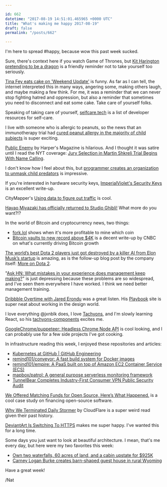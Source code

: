 ```yaml
---

id: 662
datetime: "2017-08-19 14:51:01.465965 +0000 UTC"
title: "What's making me happy 2017-08-19"
draft: false
permalink: "/posts/662"

---
```


I'm here to spread #happy, because wow this past week sucked.

Sure, there's context here if you watch Game of Thrones, but [Kit Harington pretending to be a dragon](https://www.buzzfeed.com/kimberleydadds/emilia-clarke-shared-a-hilarious-behind-the-scenes-video-of) is a friendly reminder not to take yourself too seriously.

[Tina Fey eats cake on 'Weekend Update'](http://www.nbcnews.com/pop-culture/tv/tina-fey-snl-uva-alum-urges-protesting-cake-weekend-update-n793786?cid=sm_npd_nn_tw_ma) is funny. As far as I can tell, the internet interpreted this in many ways, angering some, making others laugh, and maybe making a few think. For me, it was a reminder that we can never stop fighting hatred and oppression, but also a reminder that sometimes you need to disconnect and eat some cake. Take care of yourself folks.

Speaking of taking care of yourself, [selfcare.tech](http://selfcare.tech/) is a list of developer resources for self-care.

I live with someone who is allergic to peanuts, so the news that an immunotherapy trial had [cured peanut allergy in the majority of child subjects](https://www.theguardian.com/australia-news/2017/aug/17/peanut-allergy-cured-in-majority-of-children-in-immunotherapy-trial?CMP=twt_gu) is super exciting.

[Public Enemy](https://harpers.org/archive/2017/09/public-enemy/) by Harper's Magazine is hilarious. And I thought it was satire until I read the NYT coverage: [Jury Selection in Martin Shkreli Trial Begins With Name Calling](https://www.nytimes.com/2017/06/26/business/dealbook/martin-shkreli-trial-jury-selection.html).

I don't know how I feel about this, but [programmer creates an organization to unmask child predators](http://money.cnn.com/2017/08/14/technology/business/innocent-lives-foundation-hackers-child-predators/index.html) is impressive.

If you're interested in hardware security keys, [ImperialViolet's Security Keys](https://www.imperialviolet.org/2017/08/13/securitykeys.html) is an excellent write-up.

CityMapper's [Using data to figure out traffic](https://medium.com/citymapper/using-data-to-figure-out-traffic-d6b1262589?source=ifttt--------------1) is cool.

[Hayao Miyazaki has officially returned to Studio Ghibli!](https://i-d.vice.com/en_au/article/zmmxmy/hayao-miyazaki-has-officially-returned-to-studio-ghibli) What more do you want?!?

In the world of Bitcoin and cryptocurrency news, two things:

 - [fork.lol](http://fork.lol) shows when it's more profitable to mine which coin
 - [Bitcoin vaults to new record above $4K](https://www.cnbc.com/2017/08/12/bitcoin-vaults-to-new-record-above-4k-boosted-by-japan-and-multiplying-its-value-fourfold.html) is a decent write-up by CNBC on what's currently driving Bitcoin growth

[The world’s best Dota 2 players just got destroyed by a killer AI from Elon Musk’s startup](https://www.theverge.com/2017/8/11/16137388/dota-2-dendi-open-ai-elon-musk) is amazing, as is the follow-up blog post by the company itself: [More on Dota 2](https://blog.openai.com/more-on-dota-2/).

"[Ask HN: What mistakes in your experience does management keep making?](https://news.ycombinator.com/item?id=15033156)" is just depressing because these problems are so widespread, and I've seen them everywhere I have worked. I think we need better management training.

[Dribbble Overtime with Jared Erondu](https://dribbble.com/overtime/2017/07/25/episode-18-jared-erondu) was a great listen. His [Playbook](https://askplaybook.com/) site is super neat about working in the design world.

I love everything @jxnblk does, I love [Tachyons](http://tachyons.io/), and I'm slowly learning React, so his [tachyons-components](https://github.com/jxnblk/tachyons-components) excites me.

[GoogleChrome/puppeteer: Headless Chrome Node API](https://github.com/GoogleChrome/puppeteer) is cool looking, and I can probably use for a few side projects I've got cooking.

In infrastructure reading this week, I enjoyed these repositories and articles:

 - [Kubernetes at GitHub | GitHub Engineering](https://githubengineering.com/kubernetes-at-github/)
 - [remind101/conveyor: A fast build system for Docker images](https://github.com/remind101/conveyor)
 - [remind101/empire: A PaaS built on top of Amazon EC2 Container Service (ECS)](https://github.com/remind101/empire)
 - [mapbox/patrol: A general purpose serverless monitoring framework](https://github.com/mapbox/patrol)
 - [TunnelBear Completes Industry-First Consumer VPN Public Security Audit](https://www.tunnelbear.com/blog/tunnelbear_public_security_audit/)

[We Offered Matching Funds for Open Source, Here’s What Happened.](https://medium.com/open-collective/matching-funds-for-open-source-9653a81f8dcb?source=ifttt--------------1) is a cool case study on financing open-source software.

[Why We Terminated Daily Stormer](https://blog.cloudflare.com/why-we-terminated-daily-stormer/) by CloudFlare is a super weird read given their past history.

[DeviantArt Is Switching To HTTPS](https://www.deviantart.com/journal/DeviantArt-Is-Switching-To-HTTPS-697996906) makes me super happy. I've wanted this for a long time.

Some days you just want to look at beautiful architecture. I mean, that's me every day, but here were my two favorites this week:

 - [Own two waterfalls, 60 acres of land, and a cabin upstate for $925K](https://www.6sqft.com/own-two-upstate-waterfalls-60-acres-of-land-and-a-cabin-for-925k/)
 - [Carney Logan Burke creates barn-shaped guest house in rural Wyoming](https://www.dezeen.com/2017/08/14/carney-logan-burke-barn-shaped-guest-house-rural-wyoming/#utm_source=instagram-story&utm_medium=social)

Have a great week!

/Nat
